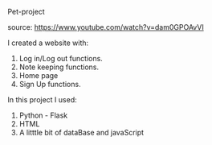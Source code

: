 Pet-project

source: https://www.youtube.com/watch?v=dam0GPOAvVI

I created a website with:
1. Log in/Log out functions.
2. Note keeping functions.
3. Home page
4. Sign Up functions.

In this project I used:
1. Python - Flask
2. HTML
3. A litttle bit of dataBase and javaScript
